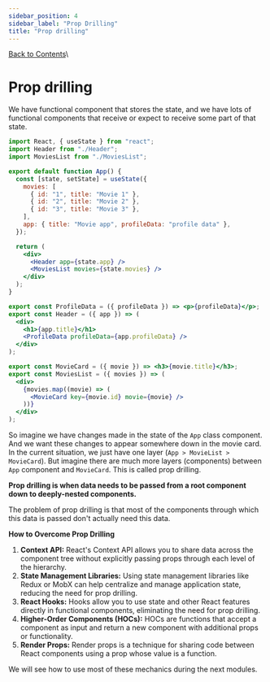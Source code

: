 ```yaml
---
sidebar_position: 4
sidebar_label: "Prop Drilling"
title: "Prop drilling"
---
```


[Back to Contents](../../README.md#module-1)\

# Prop drilling

We have functional component that stores the state, and we have lots of functional components that receive or expect to receive some part of that state.

```jsx
import React, { useState } from "react";
import Header from "./Header";
import MoviesList from "./MoviesList";

export default function App() {
  const [state, setState] = useState({
    movies: [
      { id: "1", title: "Movie 1" },
      { id: "2", title: "Movie 2" },
      { id: "3", title: "Movie 3" },
    ],
    app: { title: "Movie app", profileData: "profile data" },
  });

  return (
    <div>
      <Header app={state.app} />
      <MoviesList movies={state.movies} />
    </div>
  );
}

export const ProfileData = ({ profileData }) => <p>{profileData}</p>;
export const Header = ({ app }) => (
  <div>
    <h1>{app.title}</h1>
    <ProfileData profileData={app.profileData} />
  </div>
);

export const MovieCard = ({ movie }) => <h3>{movie.title}</h3>;
export const MoviesList = ({ movies }) => (
  <div>
    {movies.map((movie) => (
      <MovieCard key={movie.id} movie={movie} />
    ))}
  </div>
);
```

So imagine we have changes made in the state of the `App` class component. And we want these changes to appear somewhere down in the movie card. In the current situation, we just have one layer (`App > MovieList > MovieCard`). But imagine there are much more layers (components) between `App` component and `MovieCard`. This is called prop drilling.

**Prop drilling is when data needs to be passed from a root component down to deeply-nested components.**

The problem of prop drilling is that most of the components through which this data is passed don't actually need this data.

**How to Overcome Prop Drilling**

1. **Context API:** React's Context API allows you to share data across the component tree without explicitly passing props through each level of the hierarchy.
2. **State Management Libraries:** Using state management libraries like Redux or MobX can help centralize and manage application state, reducing the need for prop drilling.
3. **React Hooks:** Hooks allow you to use state and other React features directly in functional components, eliminating the need for prop drilling.
4. **Higher-Order Components (HOCs):** HOCs are functions that accept a component as input and return a new component with additional props or functionality.
5. **Render Props:** Render props is a technique for sharing code between React components using a prop whose value is a function.

We will see how to use most of these mechanics during the next modules.
